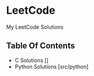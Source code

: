# LeetCode

My LeetCode Solutions

## Table Of Contents

- C Solutions []
- Python Solutions [src/python]

